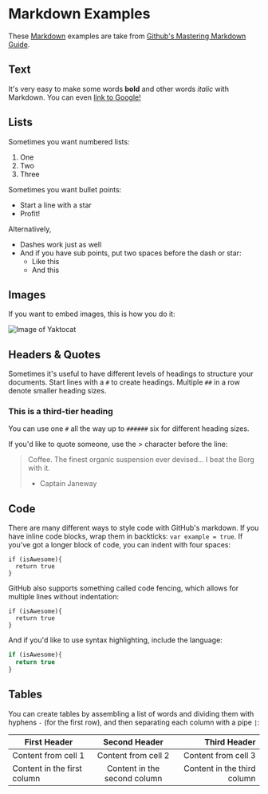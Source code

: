 # Markdown Examples

These [Markdown](http://daringfireball.net/projects/markdown/) examples are take from [Github's Mastering Markdown Guide](https://guides.github.com/features/mastering-markdown/#examples).

## Text

It's very easy to make some words **bold** and other words *italic* with Markdown. You can even [link to Google!](http://google.com)

## Lists

Sometimes you want numbered lists:

1. One
2. Two
3. Three

Sometimes you want bullet points:

* Start a line with a star
* Profit!

Alternatively,

- Dashes work just as well
- And if you have sub points, put two spaces before the dash or star:
  - Like this
  - And this

## Images

If you want to embed images, this is how you do it:

![Image of Yaktocat](https://octodex.github.com/images/yaktocat.png)

## Headers & Quotes

Sometimes it's useful to have different levels of headings to structure your documents. Start lines with a `#` to create headings. Multiple `##` in a row denote smaller heading sizes.

### This is a third-tier heading

You can use  one `#` all the way up to `######` six for different heading sizes.

If you'd like to quote someone, use the > character before the line:

> Coffee. The finest organic suspension ever devised... I beat the Borg with it.
> - Captain Janeway

## Code

There are many different ways to style code with GitHub's markdown. If you have inline code blocks, wrap them in backticks: `var example = true`.  If you've got a longer block of code, you can indent with four spaces:

    if (isAwesome){
      return true
    }

GitHub also supports something called code fencing, which allows for multiple lines without indentation:

```
if (isAwesome){
  return true
}
```

And if you'd like to use syntax highlighting, include the language:

```javascript
if (isAwesome){
  return true
}
```

## Tables

You can create tables by assembling a list of words and dividing them with hyphens `-` (for the first row), and then separating each column with a pipe `|`:

First Header | Second Header | Third Header
------------ | :-------------: | ------------:
Content from cell 1 | Content from cell 2 | Content from cell 3
Content in the first column | Content in the second column | Content in the third column
